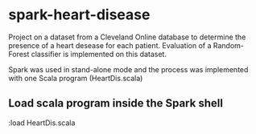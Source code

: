 # spark-heart-disease

Project on a dataset from a Cleveland Online database to determine the presence of a heart desease for each patient. Evaluation of a Random-Forest classifier is implemented on this dataset.

Spark was used in stand-alone mode and the process was implemented with one Scala program (HeartDis.scala)

## Load scala program inside the Spark shell

:load HeartDis.scala
